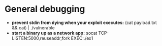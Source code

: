 
General debugging
================
- **prevent stdin from dying when your exploit executes:** (cat payload.txt && cat) | ./vulnerable
- **start a binary up as a network app:** socat TCP-LISTEN:5000,reuseaddr,fork EXEC:./ex1
